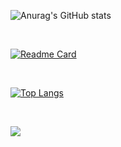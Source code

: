 <!--
**free-tiu/free-tiu** is a ✨ _special_ ✨ repository because its `README.md` (this file) appears on your GitHub profile.

Here are some ideas to get you started:

- 🔭 I’m currently working on ...
- 🌱 I’m currently learning ...
- 👯 I’m looking to collaborate on ...
- 🤔 I’m looking for help with ...
- 💬 Ask me about ...
- 📫 How to reach me: ...
- 😄 Pronouns: ...
- ⚡ Fun fact: ...
-->
<!--
[![Anurag's GitHub stats](https://github-readme-stats.vercel.app/api?username=free-tiu)](https://github.com/free-tiu/github-readme-stats)
[![Readme Card](https://github-readme-stats.vercel.app/api/pin/?username=free-tiu&repo=github-readme-stats)](https://github.com/free-tiu/)
-->
![Anurag's GitHub stats](https://github-readme-stats.vercel.app/api?username=free-tiu&show_icons=true&theme=cobalt2)

<br>

[![Readme Card](https://github-readme-stats.vercel.app/api/pin/?username=free-tiu&repo=To_do_List&theme=cobalt2)](https://github.com/free-tiu/To_do_List)

<br>

[![Top Langs](https://github-readme-stats.vercel.app/api/top-langs/?username=free-tiu&layout=compact&theme=cobalt2)](https://github.com/free-tiu/)

<br>

![](https://activity-graph.herokuapp.com/graph?username=free-tiu&theme=github)

